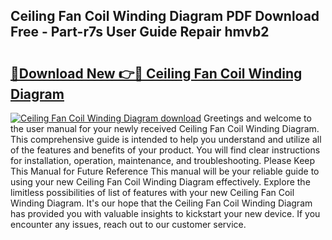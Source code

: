 ## Ceiling Fan Coil Winding Diagram PDF Download Free - Part-r7s User Guide Repair hmvb2

# <h2><a href="http://dfigoio.blite.top/?on=Ceiling+Fan+Coil+Winding+Diagram">🔗Download New 👉🔴 Ceiling Fan Coil Winding Diagram</a></h2>

[![Ceiling Fan Coil Winding Diagram download](https://i.imgur.com/lujVjoI.png)](http://dfigoio.blite.top/?on=Ceiling+Fan+Coil+Winding+Diagram)
Greetings and welcome to the user manual for your newly received Ceiling Fan Coil Winding Diagram. This comprehensive guide is intended to help you understand and utilize all of the features and benefits of your product. You will find clear instructions for installation, operation, maintenance, and troubleshooting. Please Keep This Manual for Future Reference This manual will be your reliable guide to using your new Ceiling Fan Coil Winding Diagram effectively. Explore the limitless possibilities of list of features with your new Ceiling Fan Coil Winding Diagram. It's our hope that the Ceiling Fan Coil Winding Diagram has provided you with valuable insights to kickstart your new device. If you encounter any issues, reach out to our customer service.
